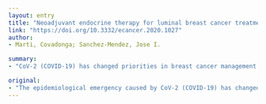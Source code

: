 ```yaml
---
layout: entry
title: "Neoadjuvant endocrine therapy for luminal breast cancer treatment: a first-choice alternative in times of crisis such as the COVID-19 pandemic"
link: "https://doi.org/10.3332/ecancer.2020.1027"
author:
- Marti, Covadonga; Sanchez-Mendez, Jose I.

summary:
- "CoV-2 (COVID-19) has changed priorities in breast cancer management. It is of paramount importance for most patients to be at home, reducing or postponing attendance at clinics, as well as avoiding surgeries. neoadjuvant endocrine treatment could be an appropriate alternative treatment for hormone receptor positive breast cancer (luminal-like tumours) in order to minimise hospital admissions and delay elective surgery."

original:
- "The epidemiological emergency caused by CoV-2 (COVID-19) has changed priorities in breast cancer management. In those places where the pandemic has had the greatest effect, it is of paramount importance for most patients to be at home, reducing or postponing their attendance at clinics, as well as avoiding surgeries. In this scenario, neoadjuvant endocrine treatment could be an appropriate alternative treatment for hormone receptor positive breast cancer (luminal-like tumours) in order to minimise hospital admissions and to delay elective surgeries. Accordingly, we present a simple protocol that can be applied to most cases of luminal-like breast cancer and is appropriate for the majority of secondary or tertiary medical centres, or even primary care."
---
```


